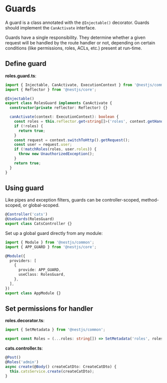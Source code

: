 # Guards

A guard is a class annotated with the `@Injectable()` decorator. Guards should implement the `CanActivate` interface.

Guards have a single responsibility. They determine whether a given request will be handled by the route handler or not, depending on certain conditions (like permissions, roles, ACLs, etc.) present at run-time.


## Define guard

**roles.guard.ts**:
```ts
import { Injectable, CanActivate, ExecutionContext } from '@nestjs/common';
import { Reflector } from '@nestjs/core';

@Injectable()
export class RolesGuard implements CanActivate {
  constructor(private reflector: Reflector) {}

  canActivate(context: ExecutionContext): boolean {
    const roles = this.reflector.get<string[]>('roles', context.getHandler());
    if (!roles) {
      return true;
    }
    const request = context.switchToHttp().getRequest();
    const user = request.user;
    if (!matchRoles(roles, user.roles)) {
      throw new UnauthorizedException();
    }
    return true;
  }
}
```


## Using guard

Like pipes and exception filters, guards can be controller-scoped, method-scoped, or global-scoped.

```ts
@Controller('cats')
@UseGuards(RolesGuard)
export class CatsController {}
```

Set up a global guard directly from any module:

```ts
import { Module } from '@nestjs/common';
import { APP_GUARD } from '@nestjs/core';

@Module({
  providers: [
    {
      provide: APP_GUARD,
      useClass: RolesGuard,
    },
  ],
})
export class AppModule {}
```


## Set permissions for handler

**roles.decorator.ts**:
```ts
import { SetMetadata } from '@nestjs/common';

export const Roles = (...roles: string[]) => SetMetadata('roles', roles);
```

**cats.controller.ts**:
```ts
@Post()
@Roles('admin')
async create(@Body() createCatDto: CreateCatDto) {
  this.catsService.create(createCatDto);
}
```